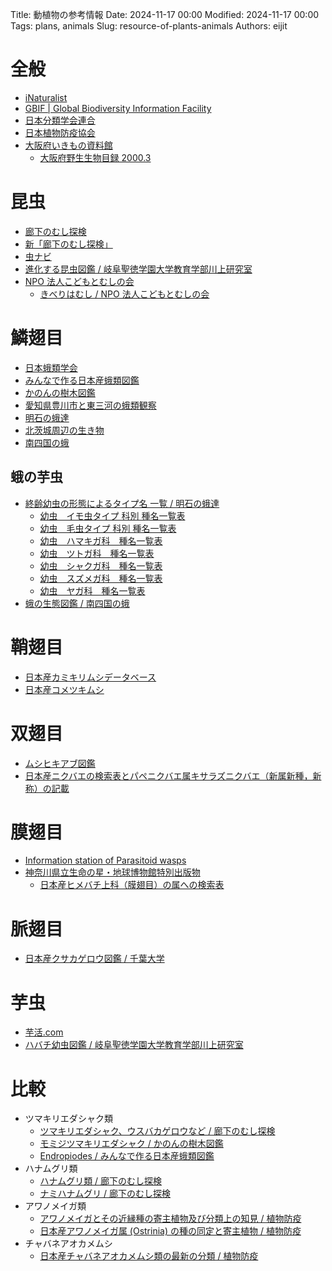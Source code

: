 Title: 動植物の参考情報
Date: 2024-11-17 00:00
Modified: 2024-11-17 00:00
Tags: plans, animals
Slug: resource-of-plants-animals
Authors: eijit

# 全般

* [iNaturalist](https://www.inaturalist.org)
* [GBIF | Global Biodiversity Information Facility](https://www.gbif.org)
* [日本分類学会連合](https://www.ujssb.org/index.html)
* [日本植物防疫協会](https://www.jppa.or.jp)
* [大阪府いきもの資料館](https://www.pref.osaka.lg.jp/o120030/midori/seibututayousei/osakabdshiryoukan.html)
    * [大阪府野生生物目録 2000.3](https://www.pref.osaka.lg.jp/documents/33925/yaseiseibutsumokurku1.pdf)

# 昆虫

* [廊下のむし探検](https://roukanomushi.blog.fc2.com)
* [新「廊下のむし探検」](https://blog.goo.ne.jp/roukanomushi)
* [虫ナビ](https://mushinavi.com)
* [進化する昆虫図鑑 / 岐阜聖徳学園大学教育学部川上研究室](http://www.ha.shotoku.ac.jp/~kawa/KYO/SEIBUTSU/DOUBUTSU/500KonchuTop/index.html)
* [NPO 法人こどもとむしの会](https://www.konchukan.net)
    * [きべりはむし / NPO 法人こどもとむしの会](https://www.konchukan.net/kiberihamushi/)

# 鱗翅目

* [日本蛾類学会](http://www.moth.jp)
* [みんなで作る日本産蛾類図鑑](http://www.jpmoth.org)
* [かのんの樹木図鑑](http://kanon1001.web.fc2.com/kontyu_index.html)
* [愛知県豊川市と東三河の蛾類観察](https://64645656.jimdofree.com)
* [明石の蛾達](http://yamken.jp/yam-hp3/akasinogatati.html)
* [北茨城周辺の生き物](http://kitaibaraki987.blog.fc2.com)
* [南四国の蛾](http://homapage64.private.coocan.jp)

## 蛾の芋虫

* [終齢幼虫の形態によるタイプ名 一覧 / 明石の蛾達](http://yamken.jp/yam-hp3/sel_youtyuu.html)
    * [幼虫　イモ虫タイプ 科別 種名一覧表](http://yamken.jp/yam-hp3/sel_youtyuu_imomusi.html)
    * [幼虫　毛虫タイプ 科別 種名一覧表](http://yamken.jp/yam-hp3/sel_youtyuu_kemusi.html)
    * [幼虫　ハマキガ科　種名一覧表](http://yamken.jp/yam-hp3/sel_youtyuu_hamakiga.html)
    * [幼虫　ツトガ科　種名一覧表](http://yamken.jp/yam-hp3/sel_youtyuu_tutoga.html)
    * [幼虫　シャクガ科　種名一覧表](http://yamken.jp/yam-hp3/sel_youtyuu_syakuga.html)
    * [幼虫　スズメガ科　種名一覧表](http://yamken.jp/yam-hp3/sel_youtyuu_suzumega.html)
    * [幼虫　ヤガ科　種名一覧表](http://yamken.jp/yam-hp3/sel_youtyuu_yaga.html)
* [蛾の生態図鑑 / 南四国の蛾](http://yokonami.web.fc2.com/20youtyumokuzi.html)

# 鞘翅目

* [日本産カミキリムシデータベース](https://db.ffpri.go.jp/longicorn_jp/index.html)
* [日本産コメツキムシ](https://elateridae.sakura.ne.jp/room_of_Elateridae.html)

# 双翅目

* [ムシヒキアブ図鑑](http://www3.kcn.ne.jp/~tgw/)
* [日本産ニクバエの検索表とパペニクバエ属キサラズニクバエ（新属新種，新称）の記載](https://www.jstage.jst.go.jp/article/mez/66/4/66_167/_article/-char/ja/)

# 膜翅目

* [Information station of Parasitoid wasps](https://himebati.jimdofree.com)
* [神奈川県立生命の星・地球博物館特別出版物](https://nh.kanagawa-museum.jp/www/contents/1643173895521/index.html)
    * [日本産ヒメバチ上科（膜翅目）の属への検索表](https://nh.kanagawa-museum.jp/www/contents/1643173895521/simple/SPKPMNH_02_a.pdf)

# 脈翅目

* [日本産クサカゲロウ図鑑 / 千葉大学](https://www.h.chiba-u.jp/lab/insect/neuro/neuroptera.html)

# 芋虫

* [芋活.com](https://www.imokatsu.com/index.htm)
* [ハバチ幼虫図鑑 / 岐阜聖徳学園大学教育学部川上研究室](http://www.ha.shotoku.ac.jp/~kawa/KYO/SEIBUTSU/DOUBUTSU/08hachi/hayochu/index.html)

# 比較

* ツマキリエダシャク類
    * [ツマキリエダシャク、ウスバカゲロウなど / 廊下のむし探検](https://roukanomushi.blog.fc2.com/blog-entry-834.html)
    * [モミジツマキリエダシャク / かのんの樹木図鑑](http://kanon1001.web.fc2.com/data_musi/ga/K_syaku_ga/AK_edasyaku/momiji_tumakiri_edasyaku/momiji_tumakiri_edasyaku.html)
    * [Endropiodes / みんなで作る日本産蛾類図鑑](http://www.jpmoth.org/Geometridae/Ennominae/Endropiodes.html)
* ハナムグリ類
    * [ハナムグリ類 / 廊下のむし探検](https://roukanomushi.blog.fc2.com/blog-entry-745.html)
    * [ナミハナムグリ / 廊下のむし探検](https://roukanomushi.blog.fc2.com/blog-entry-1701.html)
* アワノメイガ類
    * [アワノメイガとその近縁種の寄主植物及び分類上の知見 / 植物防疫](https://www.jppn.ne.jp/jpp/s_mokuji/19770606.pdf)
    * [日本産アワノメイガ属 (Ostrinia) の種の同定と寄主植物 / 植物防疫](https://www.jppn.ne.jp/jpp/s_mokuji/19870205.pdf)
* チャバネアオカメムシ
    * [日本産チャバネアオカメムシ類の最新の分類 / 植物防疫](https://www.jppn.ne.jp/jpp/s_mokuji/20190405.pdf)
